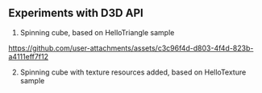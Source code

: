 
## Experiments with D3D API

1. Spinning cube, based on HelloTriangle sample

https://github.com/user-attachments/assets/c3c96f4d-d803-4f4d-823b-a4111eff7f12

2. Spinning cube with texture resources added, based on HelloTexture sample

